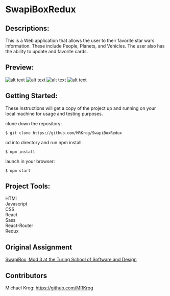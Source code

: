 # SwapiBoxRedux

## Descriptions:

This is a Web application that allows the user to their favorite star wars information. These include People, Planets, and Vehicles. The user also has the ability to update and favorite cards. 

## Preview:

<img src="./ReadMeImage/one.png" alt="alt text" width="whatever" height="whatever">
<img src="./ReadMeImage/two.png" alt="alt text" width="whatever" height="whatever">
<img src="./ReadMeImage/three.png" alt="alt text" width="whatever" height="whatever">
<img src="./ReadMeImage/four.png" alt="alt text" width="whatever" height="whatever">


## Getting Started:

These instructions will get a copy of the project up and running on your local machine for usage and testing purposes.

clone down the repository:
```
$ git clone https://github.com/MRKrog/SwapiBoxRedux
```

cd into directory and run npm install:
```
$ npm install
```

launch in your browser:
```
$ npm start
```

## Project Tools:
HTMl\
Javascript\
CSS\
React\
Sass\
React-Router\
Redux


## Original Assignment
[SwapiBox, Mod 3 at the Turing School of Software and Design](http://frontend.turing.io/projects/swapi-box.html)

## Contributors
Michael Krog: https://github.com/MRKrog
